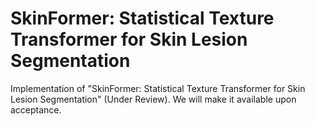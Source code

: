 # SkinFormer: Statistical Texture Transformer for Skin Lesion Segmentation

Implementation of "SkinFormer: Statistical Texture Transformer for Skin Lesion Segmentation" (Under Review).
We will make it available upon acceptance.

